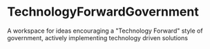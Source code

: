 # TechnologyForwardGovernment
A workspace for ideas encouraging a "Technology Forward" style of government, actively implementing technology driven solutions
